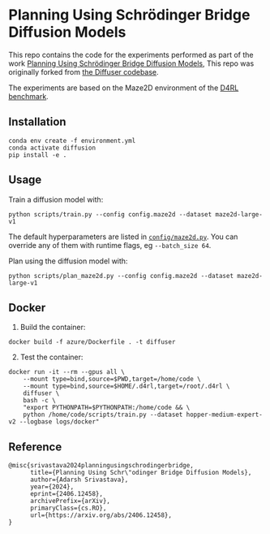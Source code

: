 # Planning Using Schrödinger Bridge Diffusion Models &nbsp;&nbsp;

This repo contains the code for the experiments performed as part of the work [Planning Using Schrödinger Bridge Diffusion Models](https://arxiv.org/abs/2406.12458), This repo was originally forked from [the Diffuser codebase](https://github.com/jannerm/diffuser).

The experiments are based on the Maze2D environment of the [D4RL benchmark](https://github.com/Farama-Foundation/D4RL).

## Installation

```
conda env create -f environment.yml
conda activate diffusion
pip install -e .
```

## Usage

Train a diffusion model with:
```
python scripts/train.py --config config.maze2d --dataset maze2d-large-v1
```

The default hyperparameters are listed in [`config/maze2d.py`](config/maze2d.py).
You can override any of them with runtime flags, eg `--batch_size 64`.

Plan using the diffusion model with:
```
python scripts/plan_maze2d.py --config config.maze2d --dataset maze2d-large-v1
```


## Docker

1. Build the container:
```
docker build -f azure/Dockerfile . -t diffuser
```

2. Test the container:
```
docker run -it --rm --gpus all \
    --mount type=bind,source=$PWD,target=/home/code \
    --mount type=bind,source=$HOME/.d4rl,target=/root/.d4rl \
    diffuser \
    bash -c \
    "export PYTHONPATH=$PYTHONPATH:/home/code && \
    python /home/code/scripts/train.py --dataset hopper-medium-expert-v2 --logbase logs/docker"
```




## Reference
```
@misc{srivastava2024planningusingschrodingerbridge,
      title={Planning Using Schr\"odinger Bridge Diffusion Models}, 
      author={Adarsh Srivastava},
      year={2024},
      eprint={2406.12458},
      archivePrefix={arXiv},
      primaryClass={cs.RO},
      url={https://arxiv.org/abs/2406.12458}, 
}
```
